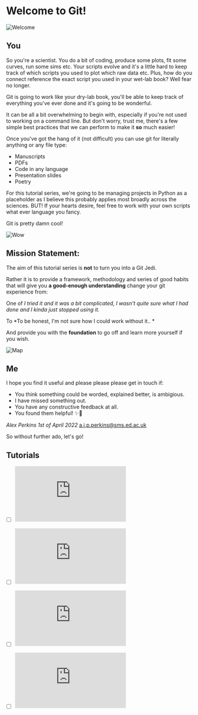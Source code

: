 # Welcome to Git! 

![Welcome](https://thumbs.gfycat.com/AcidicLightDipper-size_restricted.gif)


## You

So you're a scientist. You do a bit of coding, produce some plots, fit some curves, run some sims etc. Your scripts evolve and it's a little hard to keep track of which scripts you used to plot which raw data etc. Plus, how do you connect reference the exact script you used in your wet-lab book? Well fear no longer.

Git is going to work like your dry-lab book, you'll be able to keep track of everything you've ever done and it's going to be wonderful.

It can be all a bit overwhelming to begin with, especially if you're not used to working on a command line.
But don't worry, trust me, there's a few simple best practices that we can perform to make it **so** much easier!

Once you've got the hang of it (not difficult) you can use git for literally anything or any file type:
* Manuscripts
* PDFs
* Code in any language
* Presentation slides
* Poetry

For this tutorial series, we're going to be managing projects in Python as a placeholder as I believe this probably applies most broadly across the sciences.
BUT! If your hearts desire, feel free to work with your own scripts what ever language you fancy.

Git is pretty damn cool!

![Wow](https://thumbs.gfycat.com/AbsoluteSecondDinosaur-size_restricted.gif)


## Mission Statement:

The aim of this tutorial series is **not** to turn you into a Git Jedi.

Rather it is to provide a framework, methodology and series of good habits that will give you **a good-enough understanding** change your git experience from:

One of *I tried it and it was a bit complicated, I wasn't quite sure what I had done and I kinda just stopped using it.*

To *To be honest, I'm not sure how I could work without it.. *

And provide you with the **foundation** to go off and learn more yourself if you wish.

![Map](https://thumbs.gfycat.com/AntiqueSmoggyFugu-size_restricted.gif)

## Me

I hope you find it useful and please please please get in touch if:

* You think something could be worded, explained better, is ambigious.
* I have missed something out.
* You have any constructive feedback at all.
* You found them helpful! ✨🌱

*Alex Perkins 1st of April 2022*
a.j.p.perkins@sms.ed.ac.uk


So without further ado, let's go!

## Tutorials

- [ ] ![Tutorial 1: Why and how.](https://github.com/aperkins19/Git_Guide_for_Scientists/git_tutorial_1.md)
- [ ] ![Tutorial 2: Installation and Setup.](https://github.com/aperkins19/Git_Guide_for_Scientists/git_tutorial_2.md)
- [ ] ![Tutorial 3: Simple Example Project - Plotting Timeseries Data.](https://github.com/aperkins19/Git_Guide_for_Scientists/git_tutorial_3.md)
- [ ] ![Tutorial 4: More Advanced Use.](https://github.com/aperkins19/Git_Guide_for_Scientists/git_tutorial_4.md)

